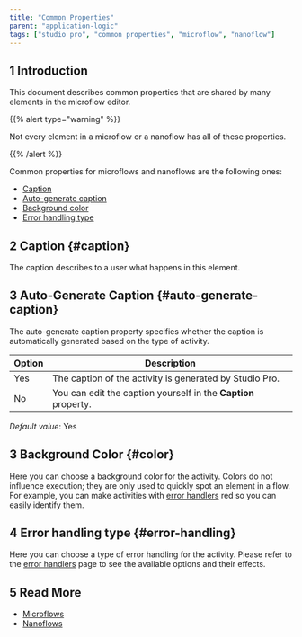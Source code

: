 ```yaml
---
title: "Common Properties"
parent: "application-logic"
tags: ["studio pro", "common properties", "microflow", "nanoflow"]
---
```


## 1 Introduction

This document describes common properties that are shared by many elements in the microflow editor.

{{% alert type="warning" %}}

Not every element in a microflow or a nanoflow has all of these properties.

{{% /alert %}}

Common properties for microflows and nanoflows are the following ones:

* [Caption](#caption)
* [Auto-generate caption](#auto-generate-caption)
* [Background color](#color)
* [Error handling type](#error-handling)

## 2 Caption {#caption}

The caption describes to a user what happens in this element. 

## 3 Auto-Generate Caption {#auto-generate-caption}

The auto-generate caption property specifies whether the caption is automatically generated based on the type of activity.

| Option | Description |
| --- | --- |
| Yes | The caption of the activity is generated by Studio Pro. |
| No | You can edit the caption yourself in the **Caption** property. |

_Default value_: Yes

## 3 Background Color {#color}

Here you can choose a background color for the activity. Colors do not influence execution; they are only used to quickly spot an element in a flow. For example, you can make activities with [error handlers](microflows#errorhandlers) red so you can easily identify them.

## 4 Error handling type {#error-handling}

Here you can choose a type of error handling for the activity. Please refer to the [error handlers](microflows#errorhandlers) page to see the avaliable options and their effects.

## 5 Read More

* [Microflows](microflows)
* [Nanoflows](nanoflows)
